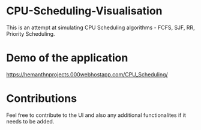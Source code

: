 # CPU-Scheduling-Visualisation

This is an attempt at simulating CPU Scheduling algorithms - FCFS, SJF, RR, Priority Scheduling.

# Demo of the application 

 https://hemanthnprojects.000webhostapp.com/CPU_Scheduling/
 
 # Contributions
 
 Feel free to contribute to the UI and also any additional functionalites if it needs to be added.
